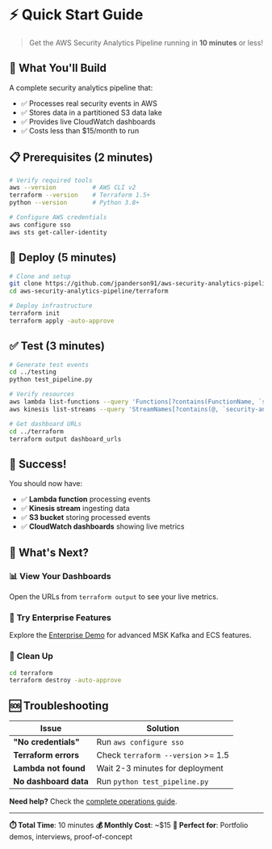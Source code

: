 # ⚡ **Quick Start Guide**

> Get the AWS Security Analytics Pipeline running in **10 minutes** or less!

## 🎯 **What You'll Build**

A complete security analytics pipeline that:
- ✅ Processes real security events in AWS
- ✅ Stores data in a partitioned S3 data lake
- ✅ Provides live CloudWatch dashboards
- ✅ Costs less than $15/month to run

## 📋 **Prerequisites** (2 minutes)

```bash
# Verify required tools
aws --version          # AWS CLI v2
terraform --version    # Terraform 1.5+
python --version       # Python 3.8+

# Configure AWS credentials
aws configure sso
aws sts get-caller-identity
```

## 🚀 **Deploy** (5 minutes)

```bash
# Clone and setup
git clone https://github.com/jpanderson91/aws-security-analytics-pipeline.git
cd aws-security-analytics-pipeline/terraform

# Deploy infrastructure
terraform init
terraform apply -auto-approve
```

## ✅ **Test** (3 minutes)

```bash
# Generate test events
cd ../testing
python test_pipeline.py

# Verify resources
aws lambda list-functions --query 'Functions[?contains(FunctionName, `security-analytics`)]'
aws kinesis list-streams --query 'StreamNames[?contains(@, `security-analytics`)]'

# Get dashboard URLs
cd ../terraform
terraform output dashboard_urls
```

## 🎉 **Success!**

You should now have:
- ✅ **Lambda function** processing events
- ✅ **Kinesis stream** ingesting data
- ✅ **S3 bucket** storing processed events
- ✅ **CloudWatch dashboards** showing live metrics

## 🎯 **What's Next?**

### 📊 **View Your Dashboards**
Open the URLs from `terraform output` to see your live metrics.

### 🏢 **Try Enterprise Features**
Explore the [Enterprise Demo](cap-demo-enhancement/) for advanced MSK Kafka and ECS features.

### 🧹 **Clean Up**
```bash
cd terraform
terraform destroy -auto-approve
```

## 🆘 **Troubleshooting**

| Issue | Solution |
|-------|----------|
| **"No credentials"** | Run `aws configure sso` |
| **Terraform errors** | Check `terraform --version` >= 1.5 |
| **Lambda not found** | Wait 2-3 minutes for deployment |
| **No dashboard data** | Run `python test_pipeline.py` |

**Need help?** Check the [complete operations guide](docs/OPERATIONS_GUIDE.md).

---

**⏱️ Total Time**: 10 minutes
**💰 Monthly Cost**: ~$15
**🎯 Perfect for**: Portfolio demos, interviews, proof-of-concept

